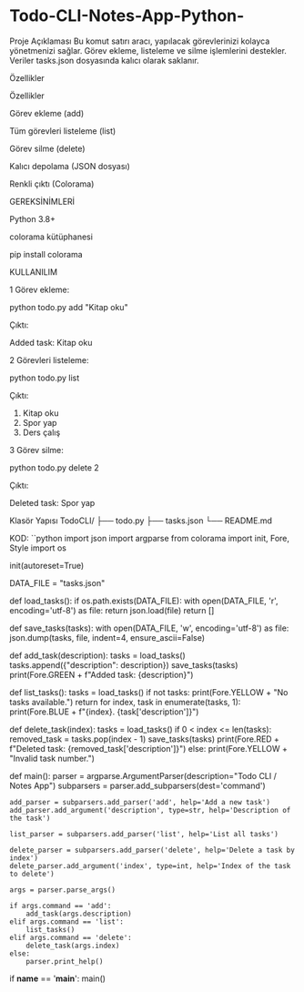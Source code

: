 # Todo-CLI-Notes-App-Python-
Proje Açıklaması  Bu komut satırı aracı, yapılacak görevlerinizi kolayca yönetmenizi sağlar. Görev ekleme, listeleme ve silme işlemlerini destekler. Veriler tasks.json dosyasında kalıcı olarak saklanır.

Özellikler

Özellikler

 Görev ekleme (add)

 Tüm görevleri listeleme (list)

 Görev silme (delete)

 Kalıcı depolama (JSON dosyası)

 Renkli çıktı (Colorama)

 GEREKSİNİMLERİ

Python 3.8+

colorama kütüphanesi

pip install colorama

 KULLANILIM

1️ Görev ekleme:

python todo.py add "Kitap oku"


 Çıktı:

Added task: Kitap oku


2️ Görevleri listeleme:

python todo.py list

 Çıktı:

1. Kitap oku
2. Spor yap
3. Ders çalış


3️ Görev silme:

python todo.py delete 2


 Çıktı:

Deleted task: Spor yap

Klasör Yapısı
TodoCLI/
├── todo.py
├── tasks.json
└── README.md

KOD:
``python
import json
import argparse
from colorama import init, Fore, Style
import os

init(autoreset=True)

DATA_FILE = "tasks.json"

def load_tasks():
    if os.path.exists(DATA_FILE):
        with open(DATA_FILE, 'r', encoding='utf-8') as file:
            return json.load(file)
    return []

def save_tasks(tasks):
    with open(DATA_FILE, 'w', encoding='utf-8') as file:
        json.dump(tasks, file, indent=4, ensure_ascii=False)

def add_task(description):
    tasks = load_tasks()
    tasks.append({"description": description})
    save_tasks(tasks)
    print(Fore.GREEN + f"Added task: {description}")

def list_tasks():
    tasks = load_tasks()
    if not tasks:
        print(Fore.YELLOW + "No tasks available.")
        return
    for index, task in enumerate(tasks, 1):
        print(Fore.BLUE + f"{index}. {task['description']}")

def delete_task(index):
    tasks = load_tasks()
    if 0 < index <= len(tasks):
        removed_task = tasks.pop(index - 1)
        save_tasks(tasks)
        print(Fore.RED + f"Deleted task: {removed_task['description']}")
    else:
        print(Fore.YELLOW + "Invalid task number.")

def main():
    parser = argparse.ArgumentParser(description="Todo CLI / Notes App")
    subparsers = parser.add_subparsers(dest='command')

    add_parser = subparsers.add_parser('add', help='Add a new task')
    add_parser.add_argument('description', type=str, help='Description of the task')

    list_parser = subparsers.add_parser('list', help='List all tasks')

    delete_parser = subparsers.add_parser('delete', help='Delete a task by index')
    delete_parser.add_argument('index', type=int, help='Index of the task to delete')

    args = parser.parse_args()

    if args.command == 'add':
        add_task(args.description)
    elif args.command == 'list':
        list_tasks()
    elif args.command == 'delete':
        delete_task(args.index)
    else:
        parser.print_help()

if __name__ == '__main__':
    main()
```
